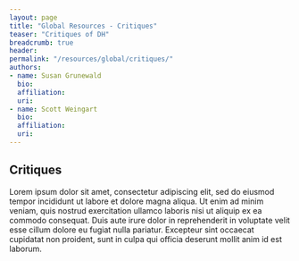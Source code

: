 ```yaml
---
layout: page
title: "Global Resources - Critiques"
teaser: "Critiques of DH"
breadcrumb: true
header:
permalink: "/resources/global/critiques/"
authors: 
- name: Susan Grunewald
  bio:
  affiliation:
  uri:
- name: Scott Weingart
  bio:
  affiliation:
  uri:
---
```

## Critiques

Lorem ipsum dolor sit amet, consectetur adipiscing elit, sed do eiusmod tempor incididunt ut labore et dolore magna aliqua. Ut enim ad minim veniam, quis nostrud exercitation ullamco laboris nisi ut aliquip ex ea commodo consequat. Duis aute irure dolor in reprehenderit in voluptate velit esse cillum dolore eu fugiat nulla pariatur. Excepteur sint occaecat cupidatat non proident, sunt in culpa qui officia deserunt mollit anim id est laborum.